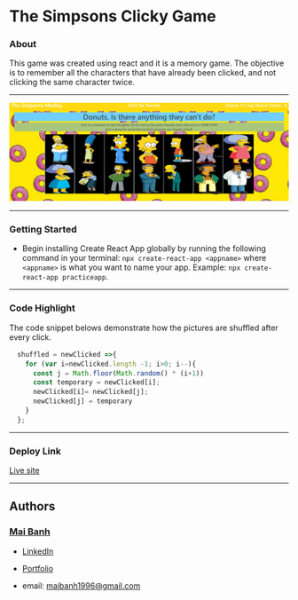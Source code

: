 # The Simpsons Clicky Game

### About
This game was created using react and it is a memory game. The objective is to remember all the characters that have already been clicked, and not clicking the same character twice. 

---

![gif demo](./img/deployed-site.gif)

---

### Getting Started

* Begin installing Create React App globally by running the following command in your terminal: `npx create-react-app <appname>` where `<appname>` is what you want to name your app. Example: `npx create-react-app practiceapp`.

---

### Code Highlight

The code snippet belows demonstrate how the pictures are shuffled after every click.

```js
  shuffled = newClicked =>{
    for (var i=newClicked.length -1; i>0; i--){
      const j = Math.floor(Math.random() * (i+1))
      const temporary = newClicked[i];
      newClicked[i]= newClicked[j];
      newClicked[j] = temporary
    }
  };
```

---

### Deploy Link

[Live site](https://mtbanh.github.io/Clicky-Game/)

---
## Authors 
### [Mai Banh](https://github.com/mtbanh)
- [LinkedIn](https://www.linkedin.com/in/banhtmai/)
- [Portfolio]( )

- email: maibanh1996@gmail.com